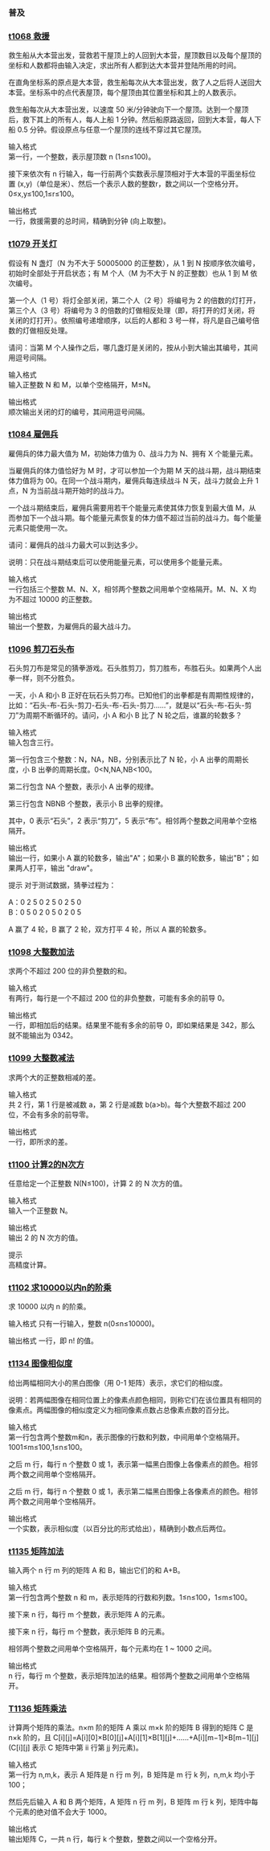### 普及

### [t1068 救援](t1068.cpp)
救生船从大本营出发，营救若干屋顶上的人回到大本营，屋顶数目以及每个屋顶的坐标和人数都将由输入决定，求出所有人都到达大本营并登陆所用的时间。

在直角坐标系的原点是大本营，救生船每次从大本营出发，救了人之后将人送回大本营。坐标系中的点代表屋顶，每个屋顶由其位置坐标和其上的人数表示。

救生船每次从大本营出发，以速度 50 米/分钟驶向下一个屋顶。达到一个屋顶后，救下其上的所有人，每人上船 1 分钟。然后船原路返回，回到大本营，每人下船 0.5 分钟。假设原点与任意一个屋顶的连线不穿过其它屋顶。

输入格式 \
第一行，一个整数，表示屋顶数 n (1≤n≤100)。

接下来依次有 n 行输入，每一行前两个实数表示屋顶相对于大本营的平面坐标位置 (x,y)（单位是米）、然后一个表示人数的整数r，数之间以一个空格分开。0≤x,y≤100,1≤r≤100。

输出格式 \
一行，救援需要的总时间，精确到分钟 (向上取整)。

### [t1079 开关灯](t1079.cpp)
假设有 N 盏灯（N 为不大于 50005000 的正整数），从 1 到 N 按顺序依次编号，初始时全部处于开启状态；有 M 个人（M 为不大于 N 的正整数）也从 1 到 M 依次编号。

第一个人（1 号）将灯全部关闭，第二个人（2 号）将编号为 2 的倍数的灯打开，第三个人（3 号）将编号为 3 的倍数的灯做相反处理（即，将打开的灯关闭，将关闭的灯打开）。依照编号递增顺序，以后的人都和 3 号一样，将凡是自己编号倍数的灯做相反处理。

请问：当第 M 个人操作之后，哪几盏灯是关闭的，按从小到大输出其编号，其间用逗号间隔。

输入格式\
输入正整数 N 和 M，以单个空格隔开，M≤N。

输出格式\
顺次输出关闭的灯的编号，其间用逗号间隔。

### [t1084 雇佣兵](t1084.cpp)
雇佣兵的体力最大值为 M，初始体力值为 0、战斗力为 N、拥有 X 个能量元素。

当雇佣兵的体力值恰好为 M 时，才可以参加一个为期 M 天的战斗期，战斗期结束体力值将为 00。在同一个战斗期内，雇佣兵每连续战斗 N 天，战斗力就会上升 1 点，N 为当前战斗期开始时的战斗力。

一个战斗期结束后，雇佣兵需要用若干个能量元素使其体力恢复到最大值 M，从而参加下一个战斗期。每个能量元素恢复的体力值不超过当前的战斗力。每个能量元素只能使用一次。

请问：雇佣兵的战斗力最大可以到达多少。

说明：只在战斗期结束后可以使用能量元素，可以使用多个能量元素。

输入格式\
一行包括三个整数 M、N、X，相邻两个整数之间用单个空格隔开。M、N、X 均为不超过 10000 的正整数。

输出格式\
输出一个整数，为雇佣兵的最大战斗力。

### [t1096 剪刀石头布](t1096.cpp)
石头剪刀布是常见的猜拳游戏。石头胜剪刀，剪刀胜布，布胜石头。如果两个人出拳一样，则不分胜负。

一天，小 A 和小 B 正好在玩石头剪刀布。已知他们的出拳都是有周期性规律的，比如：“石头-布-石头-剪刀-石头-布-石头-剪刀……”，就是以“石头-布-石头-剪刀”为周期不断循环的。请问，小 A 和小 B 比了 N 轮之后，谁赢的轮数多？

输入格式\
输入包含三行。

第一行包含三个整数：N，NA，NB，分别表示比了 N 轮，小 A 出拳的周期长度，小 B 出拳的周期长度。0<N,NA,NB<100。

第二行包含 NA 个整数，表示小 A 出拳的规律。

第三行包含 NBNB 个整数，表示小 B 出拳的规律。

其中，0 表示“石头”，2 表示“剪刀”，5 表示“布”。相邻两个整数之间用单个空格隔开。

输出格式\
输出一行，如果小 A 赢的轮数多，输出"A"；如果小 B 赢的轮数多，输出"B"；如果两人打平，输出 "draw"。

提示
对于测试数据，猜拳过程为：

A：0 2 5 0 2 5 0 2 5 0\
B：0 5 0 2 0 5 0 2 0 5

A 赢了 4 轮，B 赢了 2 轮，双方打平 4 轮，所以 A 赢的轮数多。

### [t1098 大整数加法](t1098.cpp)
求两个不超过 200 位的非负整数的和。

输入格式\
有两行，每行是一个不超过 200 位的非负整数，可能有多余的前导 0。

输出格式\
一行，即相加后的结果。结果里不能有多余的前导 0，即如果结果是 342，那么就不能输出为 0342。

### [t1099 大整数减法](t1099.cpp)
求两个大的正整数相减的差。

输入格式\
        共 2 行，第 1 行是被减数 a，第 2 行是减数 b(a>b)。每个大整数不超过 200 位，不会有多余的前导零。

输出格式\
        一行，即所求的差。

### [t1100 计算2的N次方](t1100.cpp)
任意给定一个正整数 N(N≤100)，计算 2 的 N 次方的值。

输入格式\
输入一个正整数 N。

输出格式\
输出 2 的 N 次方的值。

提示\
高精度计算。

### [t1102 求10000以内n的阶乘](t1102.cpp)
求 10000 以内 n 的阶乘。

输入格式
只有一行输入，整数 n(0≤n≤10000)。

输出格式
一行，即 n! 的值。

### [t1134 图像相似度](t1134.cpp)
给出两幅相同大小的黑白图像（用 0-1 矩阵）表示，求它们的相似度。

说明：若两幅图像在相同位置上的像素点颜色相同，则称它们在该位置具有相同的像素点。两幅图像的相似度定义为相同像素点数占总像素点数的百分比。

输入格式\
        第一行包含两个整数m和n，表示图像的行数和列数，中间用单个空格隔开。1001≤m≤100,1≤n≤100。

之后 m 行，每行 n 个整数 0 或 1，表示第一幅黑白图像上各像素点的颜色。相邻两个数之间用单个空格隔开。

之后 m 行，每行 n 个整数 0 或 1，表示第二幅黑白图像上各像素点的颜色。相邻两个数之间用单个空格隔开。

输出格式\
        一个实数，表示相似度（以百分比的形式给出），精确到小数点后两位。

### [t1135 矩阵加法](t1135.cpp)
输入两个 n 行 m 列的矩阵 A 和 B，输出它们的和 A+B。

输入格式\
        第一行包含两个整数 n 和 m，表示矩阵的行数和列数。1≤n≤100，1≤m≤100。

接下来 n 行，每行 m 个整数，表示矩阵 A 的元素。

接下来 n 行，每行 m 个整数，表示矩阵 B 的元素。

相邻两个整数之间用单个空格隔开，每个元素均在 1 ~ 1000 之间。

输出格式\
        n 行，每行 m 个整数，表示矩阵加法的结果。相邻两个整数之间用单个空格隔开。

### [T1136 矩阵乘法](t1136.cpp)
计算两个矩阵的乘法。n×m 阶的矩阵 A 乘以 m×k 阶的矩阵 B 得到的矩阵 C 是 n×k 阶的，且 C[i][j]=A[i][0]×B[0][j]+A[i][1]×B[1][j]+……+A[i][m−1]×B[m−1][j](C[i][j] 表示 C 矩阵中第 ii 行第 jj 列元素)。

输入格式\
        第一行为 n,m,k，表示 A 矩阵是 n 行 m 列，B 矩阵是 m 行 k 列，n,m,k 均小于 100；

然后先后输入 A 和 B 两个矩阵，A 矩阵 n 行 m 列，B 矩阵 m 行 k 列，矩阵中每个元素的绝对值不会大于 1000。

输出格式\
        输出矩阵 C，一共 n 行，每行 k 个整数，整数之间以一个空格分开。

